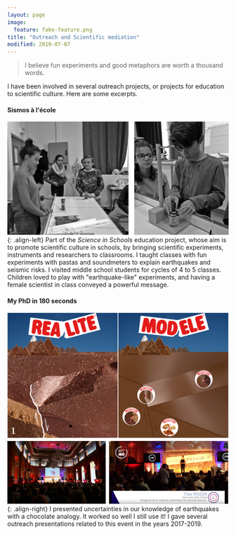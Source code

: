 ```yaml
---
layout: page
image:
  feature: fake-feature.png
title: "Outreach and Scientific mediation"
modified: 2019-07-07
---
```


> I believe fun experiments and good metaphors are worth a thousand words.
 
 
I have been involved in several outreach projects, or projects for education to scientific culture. Here are some excerpts.

#### Sismos à l'école
![sismoalecole](/outreach/seismoalecole.png){: .align-left}
Part of the *Science in Schools*  education project, whose aim is to promote scientific culture in schools, by bringing scientific experiments, instruments and researchers to classrooms. I taught classes with fun experiments with pastas and soundmeters to explain earthquakes and seismic risks. I visited middle school students for cycles of 4 to 5 classes. Children loved to play with "earthquake-like" experiments, and having a female scientist in class conveyed a powerful message.

#### My PhD in 180 seconds
![mt180](/outreach/mt180.png){: .align-right}
I presented uncertainties in our knowledge of earthquakes with a chocolate analogy. It worked so well I still use it!
I gave several outreach presentations related to this event in the years 2017-2019.

